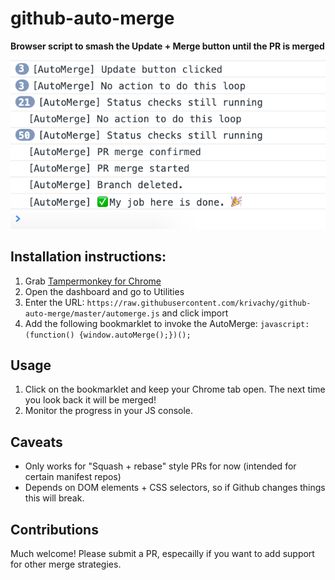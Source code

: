 # github-auto-merge
**Browser script to smash the Update + Merge button until the PR is merged**

![console output](./img/console_output.png)

## Installation instructions:

1. Grab [Tampermonkey for Chrome](https://chrome.google.com/webstore/detail/tampermonkey/dhdgffkkebhmkfjojejmpbldmpobfkfo//Open)
2. Open the dashboard and go to Utilities
3. Enter the URL: `https://raw.githubusercontent.com/krivachy/github-auto-merge/master/automerge.js` and click import
4. Add the following bookmarklet to invoke the AutoMerge: `javascript:(function() {window.autoMerge();})();`


## Usage

1. Click on the bookmarklet and keep your Chrome tab open. The next time you look back it will be merged!
2. Monitor the progress in your JS console.

## Caveats

* Only works for "Squash + rebase" style PRs for now (intended for certain manifest repos)
* Depends on DOM elements + CSS selectors, so if Github changes things this will break.

## Contributions

Much welcome! Please submit a PR, especailly if you want to add support for other merge strategies.
